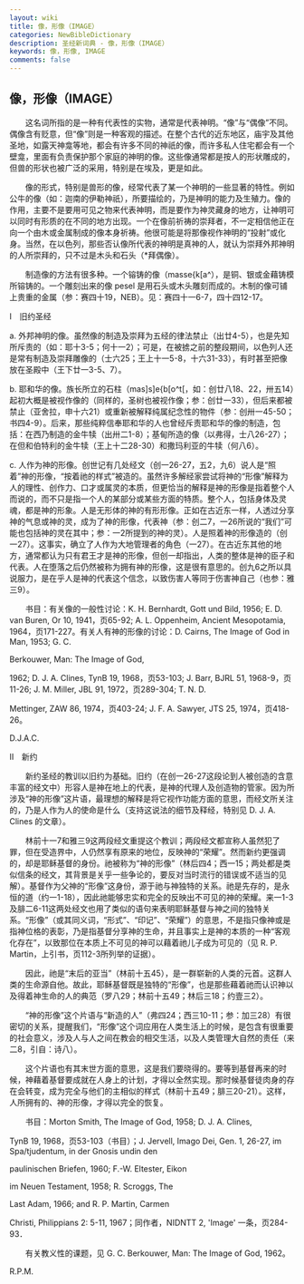 ```yaml
---
layout: wiki
title: 像，形像（IMAGE）
categories: NewBibleDictionary
description: 圣经新词典 - 像，形像（IMAGE）
keywords: 像，形像, IMAGE
comments: false
---
```


## 像，形像（IMAGE）

　　这名词所指的是一种有代表性的实物，通常是代表神明。“像”与“偶像”不同。偶像含有贬意，但“像”则是一种客观的描述。在整个古代的近东地区，庙宇及其他圣地，如露天神龛等地，都会有许多不同的神祇的像，而许多私人住宅都会有一个壁龛，里面有负责保护那个家庭的神明的像。这些像通常都是按人的形状雕成的，但兽的形状也被广泛的采用，特别是在埃及，更是如此。

　　像的形式，特别是兽形的像，经常代表了某一个神明的一些显著的特性。例如公牛的像（如：迦南的伊勒神祇），所要描绘的，乃是神明的能力及生殖力。像的作用，主要不是要用可见之物来代表神明，而是要作为神灵藏身的地方，让神明可以同时有形质的在不同的地方出现。一个在像前祈祷的崇拜者，不一定相信他正在向一个由木或金属制成的像本身祈祷。他很可能是将那像视作神明的“投射”或化身。当然，在以色列，那些否认像所代表的神明是真神的人，就认为崇拜外邦神明的人所崇拜的，只不过是木头和石头（*拜偶像）。

　　制造像的方法有很多种。一个镕铸的像（masse{k[a^），是铜、银或金藉铸模所镕铸的。一个雕刻出来的像 pesel 是用石头或木头雕刻而成的。木制的像可铺上贵重的金属（参：赛四十19，NEB）。见：赛四十一6-7，四十四12-17。

Ⅰ　旧约圣经

a. 外邦神明的像。虽然像的制造及崇拜为五经的律法禁止（出廿4-5），也是先知所斥责的（如：耶十3-5；何十一2）；可是，在被掳之前的整段期间，以色列人还是常有制造及崇拜雕像的（士六25；王上十一5-8，十六31-33），有时甚至把像放在圣殿中（王下廿一3-5、7）。

b. 耶和华的像。族长所立的石柱（mas]s]e{b[o^t[，如：创廿八18、22，卅五14）起初大概是被视作像的（同样的，圣树也被视作像；参：创廿一33），但后来都被禁止（亚舍拉，申十六21）或重新被解释纯属纪念性的物件（参：创卅一45-50；书四4-9）。后来，那些纯粹信奉耶和华的人也曾经斥责耶和华的像的制造，包括：在西乃制造的金牛犊（出卅二1-8）；基甸所造的像（以弗得，士八26-27）；在但和伯特利的金牛犊（王上十二28-30）和撒玛利亚的牛犊（何八6）。

c. 人作为神的形像。创世记有几处经文（创一26-27，五2，九6）说人是“照着”神的形像，“按着祂的样式”被造的。虽然许多解经家尝试将神的“形像”解释为人的理性、创作力、口才或属灵的本质，但更恰当的解释是神的形像是指着整个人而说的，而不只是指一个人的某部分或某些方面的特质。整个人，包括身体及灵魂，都是神的形象。人是无形体的神的有形形像。正如在古近东一样，人透过分享神的气息或神的灵，成为了神的形像，代表神（参：创二7，一26所说的“我们”可能也包括神的灵在其中；参：一2所提到的神的灵）。人是照着神的形像造的（创一27）。这事实，确立了人作为大地管理者的角色（一27）。在古近东其他的地方，通常都认为只有君王才是神的形像，但创一却指出，人类的整体是神的臣子和代表。人在堕落之后仍然被称为拥有神的形像，这是很有意思的。创九6之所以具说服力，是在乎人是神的代表这个信念，以致伤害人等同于伤害神自己（也参：雅三9）。

　　书目：有关像的一般性讨论：K. H. Bernhardt, Gott und Bild, 1956; E. D. van Buren, Or 10, 1941，页65-92; A. L. Oppenheim, Ancient Mesopotamia, 1964，页171-227。有关人有神的形像的讨论：D. Cairns, The Image of God in Man, 1953; G. C.

Berkouwer, Man: The Image of God,

1962; D. J. A. Clines, TynB 19, 1968，页53-103; J. Barr, BJRL 51, 1968-9，页11-26; J. M. Miller, JBL 91, 1972，页289-304; T. N. D.

Mettinger, ZAW 86, 1974，页403-24; J. F. A. Sawyer, JTS 25, 1974，页418-26。

D.J.A.C.

Ⅱ　新约

　　新约圣经的教训以旧约为基础。旧约（在创一26-27这段论到人被创造的含意丰富的经文中）形容人是神在地上的代表，是神的代理人及创造物的管家。因为所涉及“神的形像”这片语，最理想的解释是将它视作功能方面的意思，而经文所关注的，乃是人作为人的使命是什么（支持这说法的细节及释经，特别见 D. J. A. Clines 的文章）。

　　林前十一7和雅三9这两段经文重提这个教训；两段经文都宣称人虽然犯了罪，但在受造界中，人仍然享有原来的地位，反映神的“荣耀”。然而新约更强调的，却是耶稣基督的身份。祂被称为“神的形像”（林后四4；西一15；两处都是类似信条的经文，其背景是关乎一些争论的，要反对当时流行的错误或不适当的见解）。基督作为父神的“形像”这身份，源于祂与神独特的关系。祂是先存的，是永恒的道（约一1-18），因此祂能够忠实和完全的反映出不可见的神的荣耀。来一1-3及腓二6-11这两处经文也用了类似的语句来表明耶稣基督与神之间的独特关系。“形像”（或其同义词，“形式”、“印记”、“荣耀”）的意思，不是指只像神或是指神位格的表彰，乃是指基督分享神的生命，并且事实上是神的本质的一种“客观化存在”，以致那位在本质上不可见的神可以藉着祂儿子成为可见的（见 R. P. Martin，上引书，页112-3所列举的证据）。

　　因此，祂是“末后的亚当”（林前十五45），是一群崭新的人类的元首。这群人类的生命源自他。故此，耶稣基督既是独特的“形像”，也是那些藉着祂而认识神以及得着神生命的人的典范（罗八29；林前十五49；林后三18；约壹三2）。

　　“神的形像”这个片语与“新造的人”（弗四24；西三10-11；参：加三28）有很密切的关系，提醒我们，“形像”这个词应用在人类生活上的时候，是包含有很重要的社会意义，涉及人与人之间在教会的相交生活，以及人类管理大自然的责任（来二8，引自：诗八）。

　　这个片语也有其末世方面的意思，这是我们要晓得的。要等到基督再来的时候，神藉着基督要成就在人身上的计划，才得以全然实现。那时候基督徒肉身的存在会转变，成为完全与他们的主相似的样式（林前十五49；腓三20-21）。这样，人所拥有的、神的形像，才得以完全的恢复。

　　书目：Morton Smith, The Image of God, 1958; D. J. A. Clines,

TynB 19, 1968，页53-103（书目）；J. Jervell, Imago Dei, Gen. 1, 26-27, im Spa/tjudentum, in der Gnosis undin den

paulinischen Briefen, 1960; F.-W. Eltester, Eikon

im Neuen Testament, 1958; R. Scroggs, The

Last Adam, 1966; and R. P. Martin, Carmen

Christi, Philippians 2: 5-11, 1967；同作者，NIDNTT 2, 'Image' 一条，页284-93．

　　有关教义性的课题，见 G. C. Berkouwer, Man: The Image of God, 1962。

R.P.M.






